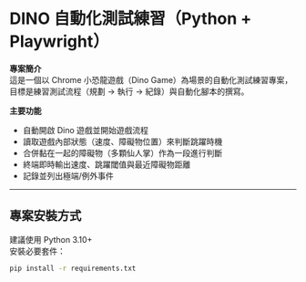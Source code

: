# DINO 自動化測試練習（Python + Playwright）

**專案簡介**  
這是一個以 Chrome 小恐龍遊戲（Dino Game）為場景的自動化測試練習專案，目標是練習測試流程（規劃 → 執行 → 紀錄）與自動化腳本的撰寫。

**主要功能**
- 自動開啟 Dino 遊戲並開始遊戲流程
- 讀取遊戲內部狀態（速度、障礙物位置）來判斷跳躍時機
- 合併黏在一起的障礙物（多顆仙人掌）作為一段進行判斷
- 終端即時輸出速度、跳躍閾值與最近障礙物距離
- 記錄並列出極端/例外事件

---

## 專案安裝方式

建議使用 Python 3.10+  
安裝必要套件：
```bash
pip install -r requirements.txt
